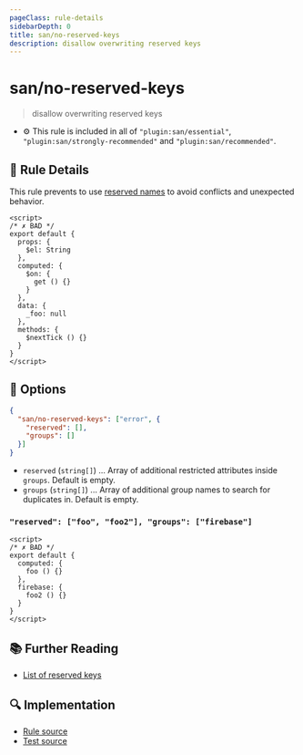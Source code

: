 ```yaml
---
pageClass: rule-details
sidebarDepth: 0
title: san/no-reserved-keys
description: disallow overwriting reserved keys
---
```

# san/no-reserved-keys
> disallow overwriting reserved keys

- :gear: This rule is included in all of `"plugin:san/essential"`, `"plugin:san/strongly-recommended"` and `"plugin:san/recommended"`.

## :book: Rule Details

This rule prevents to use [reserved names](https://github.com/vuejs/eslint-plugin-san/blob/master/lib/utils/vue-reserved.json) to avoid conflicts and unexpected behavior.

<eslint-code-block :rules="{'san/no-reserved-keys': ['error']}">

```vue
<script>
/* ✗ BAD */
export default {
  props: {
    $el: String
  },
  computed: {
    $on: {
      get () {}
    }
  },
  data: {
    _foo: null
  },
  methods: {
    $nextTick () {}
  }
}
</script>
```

</eslint-code-block>

## :wrench: Options

```json
{
  "san/no-reserved-keys": ["error", {
    "reserved": [],
    "groups": []
  }]
}
```

- `reserved` (`string[]`) ... Array of additional restricted attributes inside `groups`. Default is empty.
- `groups` (`string[]`) ... Array of additional group names to search for duplicates in. Default is empty.

### `"reserved": ["foo", "foo2"], "groups": ["firebase"]`

<eslint-code-block :rules="{'san/no-reserved-keys': ['error', {reserved: ['foo', 'foo2'], groups: ['firebase']}]}">

```vue
<script>
/* ✗ BAD */
export default {
  computed: {
    foo () {}
  },
  firebase: {
    foo2 () {}
  }
}
</script>
```

</eslint-code-block>

## :books: Further Reading

- [List of reserved keys](https://github.com/vuejs/eslint-plugin-san/blob/master/lib/utils/vue-reserved.json)

## :mag: Implementation

- [Rule source](https://github.com/vuejs/eslint-plugin-san/blob/master/lib/rules/no-reserved-keys.js)
- [Test source](https://github.com/vuejs/eslint-plugin-san/blob/master/tests/lib/rules/no-reserved-keys.js)
